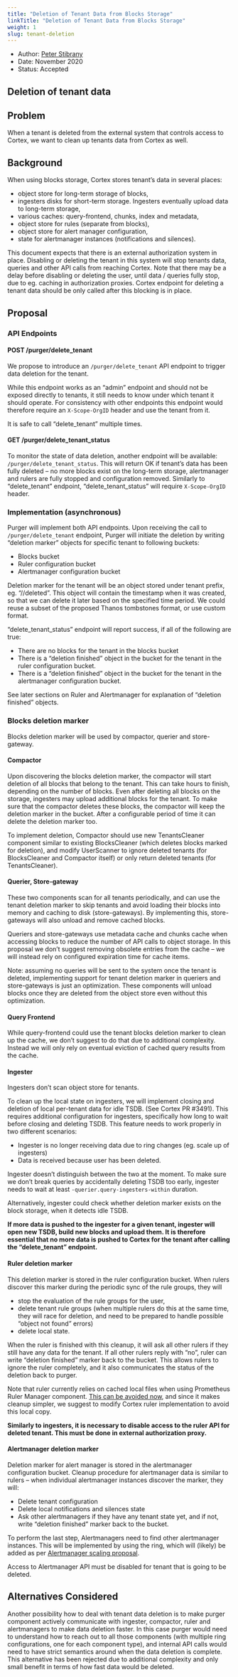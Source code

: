 ```yaml
---
title: "Deletion of Tenant Data from Blocks Storage"
linkTitle: "Deletion of Tenant Data from Blocks Storage"
weight: 1
slug: tenant-deletion
---
```


- Author: [Peter Stibrany](https://github.com/pstibrany)
- Date: November 2020
- Status: Accepted

## Deletion of tenant data

## Problem

When a tenant is deleted from the external system that controls access to Cortex, we want to clean up tenants data from Cortex as well.

## Background

When using blocks storage, Cortex stores tenant’s data in several places:

- object store for long-term storage of blocks,
- ingesters disks for short-term storage. Ingesters eventually upload data to long-term storage,
- various caches: query-frontend, chunks, index and metadata,
- object store for rules (separate from blocks),
- object store for alert manager configuration,
- state for alertmanager instances (notifications and silences).

This document expects that there is an external authorization system in place.
Disabling or deleting the tenant in this system will stop tenants data, queries and other API calls from reaching Cortex.
Note that there may be a delay before disabling or deleting the user, until data / queries fully stop, due to eg. caching in authorization proxies.
Cortex endpoint for deleting a tenant data should be only called after this blocking is in place.

## Proposal

### API Endpoints

#### POST /purger/delete_tenant

We propose to introduce an `/purger/delete_tenant` API endpoint to trigger data deletion for the tenant.

While this endpoint works as an “admin” endpoint and should not be exposed directly to tenants, it still needs to know under which tenant it should operate.
For consistency with other endpoints this endpoint would therefore require an `X-Scope-OrgID` header and use the tenant from it.

It is safe to call “delete_tenant” multiple times.

#### GET /purger/delete_tenant_status

To monitor the state of data deletion, another endpoint will be available: `/purger/delete_tenant_status`.
This will return OK if tenant’s data has been fully deleted – no more blocks exist on the long-term storage, alertmanager and rulers are fully stopped and configuration removed.
Similarly to “delete_tenant” endpoint, “delete_tenant_status” will require `X-Scope-OrgID` header.

### Implementation (asynchronous)

Purger will implement both API endpoints.
Upon receiving the call to `/purger/delete_tenant` endpoint, Purger will initiate the deletion by writing “deletion marker” objects for specific tenant to following buckets:

- Blocks bucket
- Ruler configuration bucket
- Alertmanager configuration bucket

Deletion marker for the tenant will be an object stored under tenant prefix, eg. “/<tenant>/deleted”.
This object will contain the timestamp when it was created, so that we can delete it later based on the specified time period.
We could reuse a subset of the proposed Thanos tombstones format, or use custom format.

“delete_tenant_status” endpoint will report success, if all of the following are true:

- There are no blocks for the tenant in the blocks bucket
- There is a “deletion finished” object in the bucket for the tenant in the ruler configuration bucket.
- There is a “deletion finished” object in the bucket for the tenant in the alertmanager configuration bucket.

See later sections on Ruler and Alertmanager for explanation of “deletion finished” objects.

### Blocks deletion marker

Blocks deletion marker will be used by compactor, querier and store-gateway.

#### Compactor

Upon discovering the blocks deletion marker, the compactor will start deletion of all blocks that belong to the tenant.
This can take hours to finish, depending on the number of blocks.
Even after deleting all blocks on the storage, ingesters may upload additional blocks for the tenant.
To make sure that the compactor deletes these blocks, the compactor will keep the deletion marker in the bucket.
After a configurable period of time it can delete the deletion marker too.

To implement deletion, Compactor should use new TenantsCleaner component similar to existing BlocksCleaner (which deletes blocks marked for deletion), and modify UserScanner to ignore deleted tenants (for BlocksCleaner and Compactor itself) or only return deleted tenants (for TenantsCleaner).

#### Querier, Store-gateway

These two components scan for all tenants periodically, and can use the tenant deletion marker to skip tenants and avoid loading their blocks into memory and caching to disk (store-gateways).
By implementing this, store-gateways will also unload and remove cached blocks.

Queriers and store-gateways use metadata cache and chunks cache when accessing blocks to reduce the number of API calls to object storage.
In this proposal we don’t suggest removing obsolete entries from the cache – we will instead rely on configured expiration time for cache items.

Note: assuming no queries will be sent to the system once the tenant is deleted, implementing support for tenant deletion marker in queriers and store-gateways is just an optimization.
These components will unload blocks once they are deleted from the object store even without this optimization.

#### Query Frontend

While query-frontend could use the tenant blocks deletion marker to clean up the cache, we don’t suggest to do that due to additional complexity.
Instead we will only rely on eventual eviction of cached query results from the cache.

#### Ingester

Ingesters don’t scan object store for tenants.

To clean up the local state on ingesters, we will implement closing and deletion of local per-tenant data for idle TSDB. (See Cortex PR #3491).
This requires additional configuration for ingesters, specifically how long to wait before closing and deleting TSDB.
This feature needs to work properly in two different scenarios:

- Ingester is no longer receiving data due to ring changes (eg. scale up of ingesters)
- Data is received because user has been deleted.

Ingester doesn’t distinguish between the two at the moment.
To make sure we don’t break queries by accidentally deleting TSDB too early, ingester needs to wait at least `-querier.query-ingesters-within` duration.

Alternatively, ingester could check whether deletion marker exists on the block storage, when it detects idle TSDB.

**If more data is pushed to the ingester for a given tenant, ingester will open new TSDB, build new blocks and upload them. It is therefore essential that no more data is pushed to Cortex for the tenant after calling the “delete_tenant” endpoint.**

#### Ruler deletion marker

This deletion marker is stored in the ruler configuration bucket.
When rulers discover this marker during the periodic sync of the rule groups, they will

- stop the evaluation of the rule groups for the user,
- delete tenant rule groups (when multiple rulers do this at the same time, they will race for deletion, and need to be prepared to handle possible “object not found” errors)
- delete local state.

When the ruler is finished with this cleanup, it will ask all other rulers if they still have any data for the tenant.
If all other rulers reply with “no”, ruler can write “deletion finished” marker back to the bucket.
This allows rulers to ignore the ruler completely, and it also communicates the status of the deletion back to purger.

Note that ruler currently relies on cached local files when using Prometheus Ruler Manager component.
[This can be avoided now](https://github.com/cortexproject/cortex/issues/3134), and since it makes cleanup simpler, we suggest to modify Cortex ruler implementation to avoid this local copy.

**Similarly to ingesters, it is necessary to disable access to the ruler API for deleted tenant.
This must be done in external authorization proxy.**

#### Alertmanager deletion marker

Deletion marker for alert manager is stored in the alertmanager configuration bucket. Cleanup procedure for alertmanager data is similar to rulers – when individual alertmanager instances discover the marker, they will:

- Delete tenant configuration
- Delete local notifications and silences state
- Ask other alertmanagers if they have any tenant state yet, and if not, write “deletion finished” marker back to the bucket.

To perform the last step, Alertmanagers need to find other alertmanager instances. This will be implemented by using the ring, which will (likely) be added as per [Alertmanager scaling proposal](https://github.com/cortexproject/cortex/pull/3574).

Access to Alertmanager API must be disabled for tenant that is going to be deleted.

## Alternatives Considered

Another possibility how to deal with tenant data deletion is to make purger component actively communicate with ingester, compactor, ruler and alertmanagers to make data deletion faster. In this case purger would need to understand how to reach out to all those components (with multiple ring configurations, one for each component type), and internal API calls would need to have strict semantics around when the data deletion is complete. This alternative has been rejected due to additional complexity and only small benefit in terms of how fast data would be deleted.
